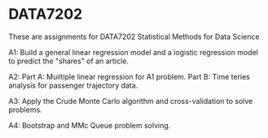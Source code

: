 # DATA7202

These are assignments for DATA7202 Statistical Methods for Data Science

A1: Build a general linear regression model and a logistic regression model to predict the "shares" of an article.

A2: Part A: Muiltiple linear regression for A1 problem. Part B: Time teries analysis for passenger trajectory data.

A3: Apply the Crude Monte Carlo algorithm and cross-validation to solve problems.

A4: Bootstrap and MMc Queue problem solving.
